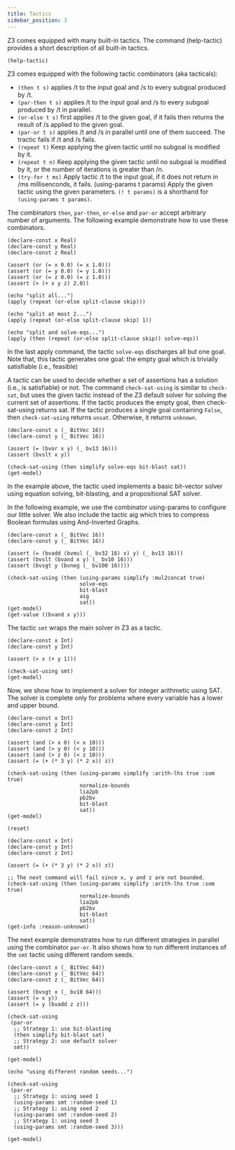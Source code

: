 ```yaml
---
title: Tactics
sidebar_position: 3
---
```


Z3 comes equipped with many built-in tactics. The command (help-tactic) provides a short description of all built-in tactics.

```z3 no-build
(help-tactic)
```

Z3 comes equipped with the following tactic combinators (aka tacticals):

- `(then t s)` applies /t to the input goal and /s to every subgoal produced by /t.
- `(par-then t s)` applies /t to the input goal and /s to every subgoal produced by /t in parallel.
- `(or-else t s)` first applies /t to the given goal, if it fails then returns the result of /s applied to the given goal.
- `(par-or t s)` applies /t and /s in parallel until one of them succeed. The tractic fails if /t and /s fails.
- `(repeat t)` Keep applying the given tactic until no subgoal is modified by it.
- `(repeat t n)` Keep applying the given tactic until no subgoal is modified by it, or the number of iterations is greater than /n.
- `(try-for t ms)` Apply tactic /t to the input goal, if it does not return in /ms millisenconds, it fails.
(using-params t params) Apply the given tactic using the given parameters. `(! t params)` is a shorthand for `(using-params t params)`.

The combinators `then`, `par-then`, `or-else` and `par-or` accept arbitrary number of arguments. The following example demonstrate how to use these combinators.

```z3 
(declare-const x Real)
(declare-const y Real)
(declare-const z Real)

(assert (or (= x 0.0) (= x 1.0)))
(assert (or (= y 0.0) (= y 1.0)))
(assert (or (= z 0.0) (= z 1.0)))
(assert (> (+ x y z) 2.0))

(echo "split all...")
(apply (repeat (or-else split-clause skip)))

(echo "split at most 2...")
(apply (repeat (or-else split-clause skip) 1))

(echo "split and solve-eqs...")
(apply (then (repeat (or-else split-clause skip)) solve-eqs))
```

In the last apply command, the tactic `solve-eqs` discharges all but one goal. Note that, this tactic generates one goal: the empty goal which is trivially satisfiable (i.e., feasible)

A tactic can be used to decide whether a set of assertions has a solution (i.e., is satisfiable) or not. The command `check-sat-using` is similar to `check-sat`, but uses the given tactic instead of the Z3 default solver for solving the current set of assertions. If the tactic produces the empty goal, then check-sat-using returns sat. If the tactic produces a single goal containing `False`, then `check-sat-using` returns `unsat`. Otherwise, it returns `unknown`.

```z3
(declare-const x (_ BitVec 16))
(declare-const y (_ BitVec 16))

(assert (= (bvor x y) (_ bv13 16)))
(assert (bvslt x y))

(check-sat-using (then simplify solve-eqs bit-blast sat))
(get-model)
```

In the example above, the tactic used implements a basic bit-vector solver using equation solving, bit-blasting, and a propositional SAT solver.

In the following example, we use the combinator using-params to configure our little solver. We also include the tactic aig which tries to compress Boolean formulas using And-Inverted Graphs.

```z3
(declare-const x (_ BitVec 16))
(declare-const y (_ BitVec 16))

(assert (= (bvadd (bvmul (_ bv32 16) x) y) (_ bv13 16)))
(assert (bvslt (bvand x y) (_ bv10 16)))
(assert (bvsgt y (bvneg (_ bv100 16))))

(check-sat-using (then (using-params simplify :mul2concat true)
                       solve-eqs 
                       bit-blast 
                       aig
                       sat))
(get-model)
(get-value ((bvand x y)))
```

The tactic `smt` wraps the main solver in Z3 as a tactic.

```z3
(declare-const x Int)
(declare-const y Int)

(assert (> x (+ y 1)))

(check-sat-using smt)
(get-model)
```

Now, we show how to implement a solver for integer arithmetic using SAT. The solver is complete only for problems where every variable has a lower and upper bound.

```z3
(declare-const x Int)
(declare-const y Int)
(declare-const z Int)

(assert (and (> x 0) (< x 10)))
(assert (and (> y 0) (< y 10)))
(assert (and (> z 0) (< z 10)))
(assert (= (+ (* 3 y) (* 2 x)) z))

(check-sat-using (then (using-params simplify :arith-lhs true :som true)
                       normalize-bounds
                       lia2pb
                       pb2bv
                       bit-blast
                       sat))
(get-model)

(reset)

(declare-const x Int)
(declare-const y Int)
(declare-const z Int)

(assert (= (+ (* 3 y) (* 2 x)) z))

;; The next command will fail since x, y and z are not bounded.
(check-sat-using (then (using-params simplify :arith-lhs true :som true)
                       normalize-bounds
                       lia2pb
                       pb2bv
                       bit-blast
                       sat))
(get-info :reason-unknown)
```

The next example demonstrates how to run different strategies in parallel using the combinator `par-or`. It also shows how to run different instances of the `smt` tactic using different random seeds.

```z3
(declare-const x (_ BitVec 64))
(declare-const y (_ BitVec 64))
(declare-const z (_ BitVec 64))

(assert (bvsgt x (_ bv10 64)))
(assert (= x y))
(assert (= y (bvadd z z)))

(check-sat-using 
 (par-or
  ;; Strategy 1: use bit-blasting
  (then simplify bit-blast sat)
  ;; Strategy 2: use default solver
  smt))

(get-model)

(echo "using different random seeds...")

(check-sat-using
 (par-or
  ;; Strategy 1: using seed 1
  (using-params smt :random-seed 1)
  ;; Strategy 1: using seed 2
  (using-params smt :random-seed 2)
  ;; Strategy 1: using seed 3
  (using-params smt :random-seed 3)))

(get-model)
```




